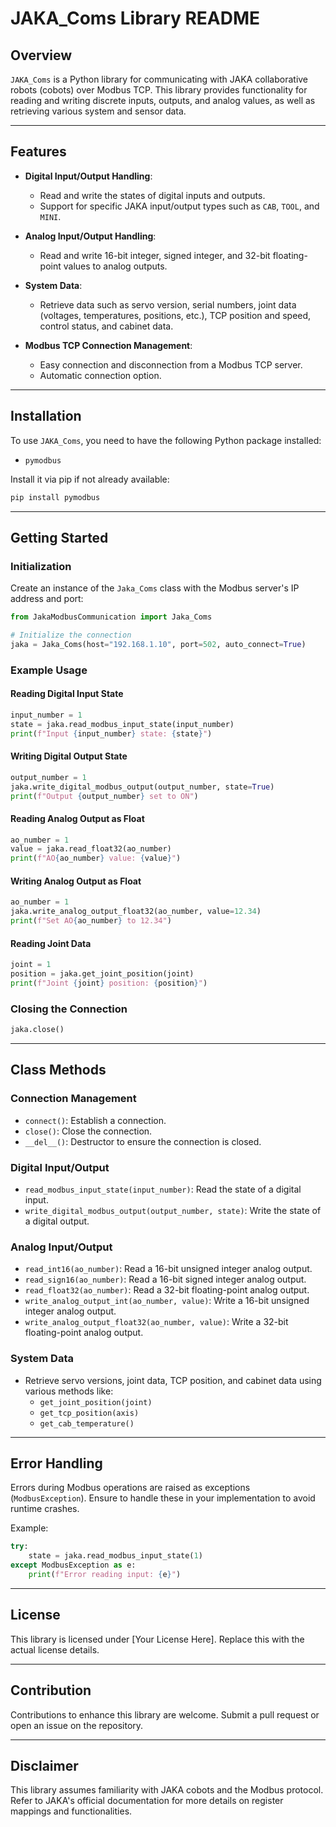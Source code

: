 # JAKA_Coms Library README

## Overview

`JAKA_Coms` is a Python library for communicating with JAKA collaborative robots (cobots) over Modbus TCP. This library provides functionality for reading and writing discrete inputs, outputs, and analog values, as well as retrieving various system and sensor data.

---

## Features

- **Digital Input/Output Handling**:
  - Read and write the states of digital inputs and outputs.
  - Support for specific JAKA input/output types such as `CAB`, `TOOL`, and `MINI`.

- **Analog Input/Output Handling**:
  - Read and write 16-bit integer, signed integer, and 32-bit floating-point values to analog outputs.

- **System Data**:
  - Retrieve data such as servo version, serial numbers, joint data (voltages, temperatures, positions, etc.), TCP position and speed, control status, and cabinet data.

- **Modbus TCP Connection Management**:
  - Easy connection and disconnection from a Modbus TCP server.
  - Automatic connection option.

---

## Installation

To use `JAKA_Coms`, you need to have the following Python package installed:

- `pymodbus`

Install it via pip if not already available:

```bash
pip install pymodbus
```

---

## Getting Started

### Initialization

Create an instance of the `Jaka_Coms` class with the Modbus server's IP address and port:

```python
from JakaModbusCommunication import Jaka_Coms

# Initialize the connection
jaka = Jaka_Coms(host="192.168.1.10", port=502, auto_connect=True)
```

### Example Usage

#### Reading Digital Input State
```python
input_number = 1
state = jaka.read_modbus_input_state(input_number)
print(f"Input {input_number} state: {state}")
```

#### Writing Digital Output State
```python
output_number = 1
jaka.write_digital_modbus_output(output_number, state=True)
print(f"Output {output_number} set to ON")
```

#### Reading Analog Output as Float
```python
ao_number = 1
value = jaka.read_float32(ao_number)
print(f"AO{ao_number} value: {value}")
```

#### Writing Analog Output as Float
```python
ao_number = 1
jaka.write_analog_output_float32(ao_number, value=12.34)
print(f"Set AO{ao_number} to 12.34")
```

#### Reading Joint Data
```python
joint = 1
position = jaka.get_joint_position(joint)
print(f"Joint {joint} position: {position}")
```

### Closing the Connection
```python
jaka.close()
```

---

## Class Methods

### Connection Management
- `connect()`: Establish a connection.
- `close()`: Close the connection.
- `__del__()`: Destructor to ensure the connection is closed.

### Digital Input/Output
- `read_modbus_input_state(input_number)`: Read the state of a digital input.
- `write_digital_modbus_output(output_number, state)`: Write the state of a digital output.

### Analog Input/Output
- `read_int16(ao_number)`: Read a 16-bit unsigned integer analog output.
- `read_sign16(ao_number)`: Read a 16-bit signed integer analog output.
- `read_float32(ao_number)`: Read a 32-bit floating-point analog output.
- `write_analog_output_int(ao_number, value)`: Write a 16-bit unsigned integer analog output.
- `write_analog_output_float32(ao_number, value)`: Write a 32-bit floating-point analog output.

### System Data
- Retrieve servo versions, joint data, TCP position, and cabinet data using various methods like:
  - `get_joint_position(joint)`
  - `get_tcp_position(axis)`
  - `get_cab_temperature()`

---

## Error Handling

Errors during Modbus operations are raised as exceptions (`ModbusException`). Ensure to handle these in your implementation to avoid runtime crashes.

Example:
```python
try:
    state = jaka.read_modbus_input_state(1)
except ModbusException as e:
    print(f"Error reading input: {e}")
```

---

## License

This library is licensed under [Your License Here]. Replace this with the actual license details.

---

## Contribution

Contributions to enhance this library are welcome. Submit a pull request or open an issue on the repository.

---

## Disclaimer

This library assumes familiarity with JAKA cobots and the Modbus protocol. Refer to JAKA's official documentation for more details on register mappings and functionalities.
